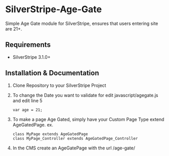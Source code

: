 SilverStripe-Age-Gate
=====================

Simple Age Gate module for SilverStripe, ensures that users entering site are 21+.

## Requirements

 * SilverStripe 3.1.0+

## Installation & Documentation

 1. Clone Repository to your SilverStripe Project
 2. To change the Date you want to validate for edit javascript/agegate.js and edit line 5

        var age = 21;

 3. To make a page Age Gated, simply have your Custom Page Type extend AgeGatedPage. ex.

        class MyPage extends AgeGatedPage
        class MyPage_Controller extends AgeGatedPage_Controller

 4. In the CMS create an AgeGatePage with the url /age-gate/
